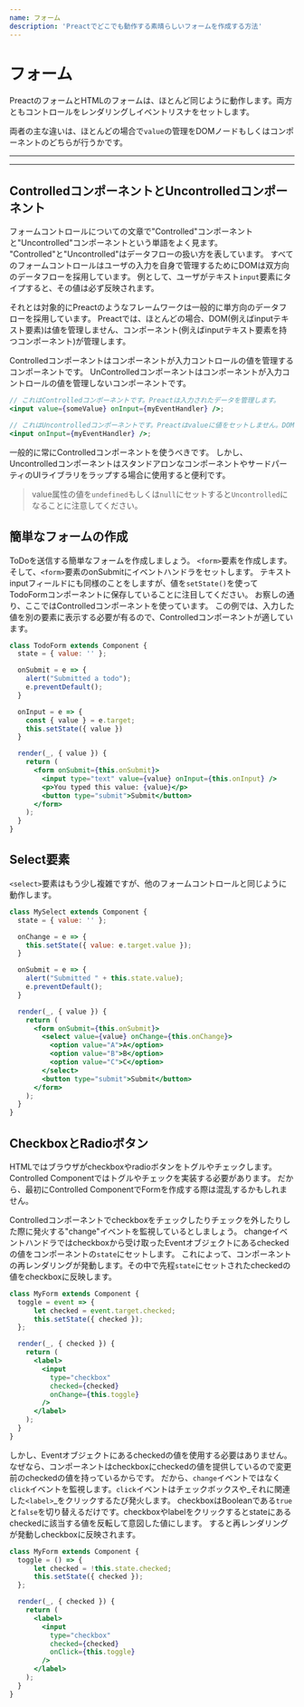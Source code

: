 ```yaml
---
name: フォーム
description: 'Preactでどこでも動作する素晴らしいフォームを作成する方法'
---
```


# フォーム

PreactのフォームとHTMLのフォームは、ほとんど同じように動作します。両方ともコントロールをレンダリングしイベントリスナをセットします。

両者の主な違いは、ほとんどの場合で`value`の管理をDOMノードもしくはコンポーネントのどちらが行うかです。

---

<div><toc></toc></div>

---

## ControlledコンポーネントとUncontrolledコンポーネント

フォームコントロールについての文章で"Controlled"コンポーネントと"Uncontrolled"コンポーネントという単語をよく見ます。
 "Controlled"と"Uncontrolled"はデータフローの扱い方を表しています。
すべてのフォームコントロールはユーザの入力を自身で管理するためにDOMは双方向のデータフローを採用しています。
例として、ユーザがテキスト`input`要素にタイプすると、その値は必ず反映されます。

それとは対象的にPreactのようなフレームワークは一般的に単方向のデータフローを採用しています。
Preactでは、ほとんどの場合、DOM(例えばinputテキスト要素)は値を管理しません、コンポーネント(例えばinputテキスト要素を持つコンポーネント)が管理します。

Controlledコンポーネントはコンポーネントが入力コントロールの値を管理するコンポーネントです。
UnControlledコンポーネントはコンポーネントが入力コントロールの値を管理しないコンポーネントです。

```jsx
// これはControlledコンポーネントです。Preactは入力されたデータを管理します。
<input value={someValue} onInput={myEventHandler} />;

// これはUncontrolledコンポーネントです。Preactはvalueに値をセットしません。DOMが値を管理します。
<input onInput={myEventHandler} />;
```

一般的に常にControlledコンポーネントを使うべきです。
しかし、UncontrolledコンポーネントはスタンドアロンなコンポーネントやサードパーティのUIライブラリをラップする場合に使用すると便利です。

> value属性の値を`undefined`もしくは`null`にセットすると`Uncontrolled`になることに注意してください。

## 簡単なフォームの作成

ToDoを送信する簡単なフォームを作成しましょう。
`<form>`要素を作成します。そして、`<form>`要素のonSubmitにイベントハンドラをセットします。
テキストinputフィールドにも同様のことをしますが、値を`setState()`を使ってTodoFormコンポーネントに保存していることに注目してください。
お察しの通り、ここではControlledコンポーネントを使っています。
この例では、入力した値を別の要素に表示する必要が有るので、Controlledコンポーネントが適しています。

```jsx
class TodoForm extends Component {
  state = { value: '' };

  onSubmit = e => {
    alert("Submitted a todo");
    e.preventDefault();
  }

  onInput = e => {
    const { value } = e.target;
    this.setState({ value })
  }

  render(_, { value }) {
    return (
      <form onSubmit={this.onSubmit}>
        <input type="text" value={value} onInput={this.onInput} />
        <p>You typed this value: {value}</p>
        <button type="submit">Submit</button>
      </form>
    );
  }
}
```

## Select要素

`<select>`要素はもう少し複雑ですが、他のフォームコントロールと同じように動作します。

```jsx
class MySelect extends Component {
  state = { value: '' };

  onChange = e => {
    this.setState({ value: e.target.value });
  }

  onSubmit = e => {
    alert("Submitted " + this.state.value);
    e.preventDefault();
  }

  render(_, { value }) {
    return (
      <form onSubmit={this.onSubmit}>
        <select value={value} onChange={this.onChange}>
          <option value="A">A</option>
          <option value="B">B</option>
          <option value="C">C</option>
        </select>
        <button type="submit">Submit</button>
      </form>
    );
  }
}
```

## CheckboxとRadioボタン

HTMLではブラウザがcheckboxやradioボタンをトグルやチェックします。
Controlled Componentではトグルやチェックを実装する必要があります。
だから、最初にControlled ComponentでFormを作成する際は混乱するかもしれません。

Controlledコンポーネントでcheckboxをチェックしたりチェックを外したりした際に発火する"change"イベントを監視しているとしましょう。
changeイベントハンドラではcheckboxから受け取ったEventオブジェクトにあるcheckedの値をコンポーネントの`state`にセットします。
これによって、コンポーネントの再レンダリングが発動します。その中で先程`state`にセットされたcheckedの値をcheckboxに反映します。

```jsx
class MyForm extends Component {
  toggle = event => {
      let checked = event.target.checked;
      this.setState({ checked });
  };

  render(_, { checked }) {
    return (
      <label>
        <input
          type="checkbox"
          checked={checked}
          onChange={this.toggle}
        />
      </label>
    );
  }
}
```

しかし、Eventオブジェクトにあるcheckedの値を使用する必要はありません。なぜなら、コンポーネントはcheckboxにcheckedの値を提供しているので変更前のcheckedの値を持っているからです。
だから、`change`イベントではなく`click`イベントを監視します。`click`イベントはチェックボックスや_それに関連した`<label>`_をクリックするたび発火します。
checkboxはBooleanである`true`と`false`を切り替えるだけです。checkboxやlabelをクリックするとstateにあるcheckedに該当する値を反転して意図した値にします。
すると再レンダリングが発動しcheckboxに反映されます。

```jsx
class MyForm extends Component {
  toggle = () => {
      let checked = !this.state.checked;
      this.setState({ checked });
  };

  render(_, { checked }) {
    return (
      <label>
        <input
          type="checkbox"
          checked={checked}
          onClick={this.toggle}
        />
      </label>
    );
  }
}
```

